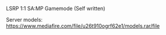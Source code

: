 LSRP 1:1 SA:MP Gamemode (Self written)

Server models: https://www.mediafire.com/file/u26t910ogrf62e1/models.rar/file
